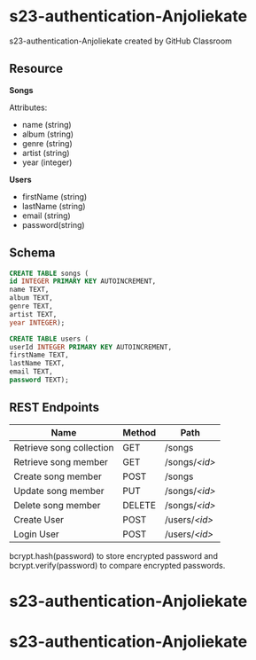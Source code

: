 # s23-authentication-Anjoliekate
s23-authentication-Anjoliekate created by GitHub Classroom

## Resource

**Songs**

Attributes:

* name (string)
* album (string)
* genre (string)
* artist (string)
* year (integer)

**Users**

* firstName (string)
* lastName (string)
* email (string)
* password(string)

## Schema

```sql
CREATE TABLE songs (
id INTEGER PRIMARY KEY AUTOINCREMENT,
name TEXT,
album TEXT,
genre TEXT,
artist TEXT,
year INTEGER);

CREATE TABLE users (
userId INTEGER PRIMARY KEY AUTOINCREMENT,
firstName TEXT,
lastName TEXT,
email TEXT,
password TEXT);
```

## REST Endpoints

Name                           | Method | Path
-------------------------------|--------|------------------
Retrieve song collection | GET    | /songs
Retrieve song member     | GET    | /songs/*\<id\>*
Create song member       | POST   | /songs
Update song member       | PUT    | /songs/*\<id\>*
Delete song member       | DELETE | /songs/*\<id\>*
Create User              | POST   | /users/*\<id\>*
Login User               | POST   | /users/*\<id\>*

bcrypt.hash(password) to store encrypted password and bcrypt.verify(password) to compare encrypted passwords. 
# s23-authentication-Anjoliekate
# s23-authentication-Anjoliekate
